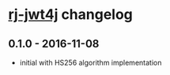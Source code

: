 # [rj-jwt4j](https://github.com/rongjih/rj-jwt4j) changelog

## 0.1.0 - 2016-11-08
- initial with HS256 algorithm implementation